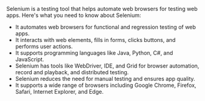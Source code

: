 Selenium is a testing tool that helps automate web browsers for testing web apps. Here's what you need to know about Selenium:
- It automates web browsers for functional and regression testing of web apps.
- It interacts with web elements, fills in forms, clicks buttons, and performs user actions.
- It supports programming languages like Java, Python, C#, and JavaScript.
- Selenium has tools like WebDriver, IDE, and Grid for browser automation, record and playback, and distributed testing.
- Selenium reduces the need for manual testing and ensures app quality.
- It supports a wide range of browsers including Google Chrome, Firefox, Safari, Internet Explorer, and Edge.